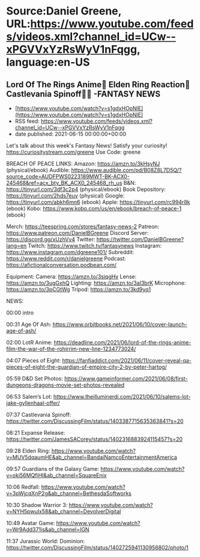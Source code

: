 # Source:Daniel Greene, URL:https://www.youtube.com/feeds/videos.xml?channel_id=UCw--xPGVVxYzRsWyV1nFqgg, language:en-US

## Lord Of The Rings Anime🎨 Elden Ring Reaction💮 Castlevania Spinoff🧛‍♀️ -FANTASY NEWS
 - [https://www.youtube.com/watch?v=s1gdxHOpNlE](https://www.youtube.com/watch?v=s1gdxHOpNlE)
 - RSS feed: https://www.youtube.com/feeds/videos.xml?channel_id=UCw--xPGVVxYzRsWyV1nFqgg
 - date published: 2021-06-15 00:00:00+00:00

Let's talk about this week's Fantasy News! 
Satisfy your curiosity! https://curiositystream.com/greene
Use Code: greene

BREACH OF PEACE LINKS: 
Amazon: https://amzn.to/3kHsyNJ (physical/ebook)
Audible: https://www.audible.com/pd/B08Z8L7D5Q/?source_code=AUDFPWS0223189MWT-BK-ACX0-245468&ref=acx_bty_BK_ACX0_245468_rh_us
B&N: https://tinyurl.com/3df3c2p4 (physical/ebook)
Book Depository: https://tinyurl.com/2hds7euy (physical)
Google: https://tinyurl.com/abkh6mn6 (ebook)
Apple: https://tinyurl.com/rc994r8k (ebook)
Kobo: https://www.kobo.com/us/en/ebook/breach-of-peace-1 (ebook)

Merch: https://teespring.com/stores/fantasy-news-2
Patreon: https://www.patreon.com/DanielBGreene
Discord Server: https://discord.gg/xUzhVv4
Twitter: https://twitter.com/DanielBGreene?lang=en
Twitch: https://www.twitch.tv/fantasynews
Instagram: https://www.instagram.com/dgreene101/
Subreddit: https://www.reddit.com/r/danielgreene 
Podcast: https://afictionalconversation.podbean.com/

Equipment: 
Camera: https://amzn.to/3siqgHv 
Lense: https://amzn.to/3ugGxhQ 
Lighting: https://amzn.to/3aI3brK 
Microphone: https://amzn.to/3pCGtWg 
Tripod: https://amzn.to/3kd9yq1 

NEWS:

00:00 intro

00:31 Age Of Ash: https://www.orbitbooks.net/2021/06/10/cover-launch-age-of-ash/ 

02:00 LotR Anime: https://deadline.com/2021/06/lord-of-the-rings-anime-film-the-war-of-the-rohirrim-new-line-1234773024/ 

04:07 Pieces of Eight: https://fanfiaddict.com/2021/06/11/cover-reveal-qa-pieces-of-eight-the-guardian-of-empire-city-2-by-peter-hartog/ 

05:59 D&D Set Photos: https://www.gameinformer.com/2021/06/08/first-dungeons-dragons-movie-set-photos-revealed 

06:53 Salem’s Lot: https://www.theilluminerdi.com/2021/06/10/salems-lot-jake-gyllenhaal-offer/ 

07:37 Castlevania Spinoff: https://twitter.com/DiscussingFilm/status/1403387715635363841?s=20  

08:21 Expanse Release: https://twitter.com/JamesSACorey/status/1402316883924115457?s=20 

09:28 Elden Ring: https://www.youtube.com/watch?v=MUV5dqaumHE&ab_channel=BandaiNamcoEntertainmentAmerica 

09:57 Guardians of the Galaxy Game: https://www.youtube.com/watch?v=oki56MQfiHI&ab_channel=SquareEnix 

10:06 Redfall: https://www.youtube.com/watch?v=3pWjcqXnP2g&ab_channel=BethesdaSoftworks 

10:30 Shadow Warrior 3: https://www.youtube.com/watch?v=NYH5pwuIx58&ab_channel=DevolverDigital 

10:49 Avatar Game: https://www.youtube.com/watch?v=Wr9Add371is&ab_channel=IGN 

11:37 Jurassic World: Dominion: https://twitter.com/DiscussingFilm/status/1402725941130956802/photo/1

